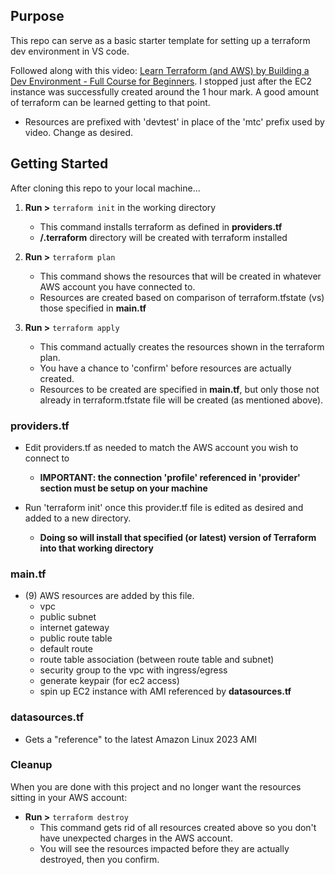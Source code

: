 ## Purpose

This repo can serve as a basic starter template for setting up a terraform dev environment in VS code.

Followed along with this video: [Learn Terraform (and AWS) by Building a Dev Environment - Full Course for Beginners](https://www.youtube.com/watch?v=iRaai1IBlB0). I stopped just after the EC2 instance was successfully created around the 1 hour mark. A good amount of terraform can be learned getting to that point.

- Resources are prefixed with 'devtest' in place of the 'mtc' prefix used by video. Change as desired.

## Getting Started

After cloning this repo to your local machine...

1) **Run >** `terraform init` in the working directory 
    - This command installs terraform as defined in **providers.tf**
    - **/.terraform** directory will be created with terraform installed

3) **Run >** `terraform plan`
    - This command shows the resources that will be created in whatever AWS account you have connected to.
    - Resources are created based on comparison of terraform.tfstate (vs) those specified in **main.tf**

4) **Run >** `terraform apply`
    - This command actually creates the resources shown in the terraform plan.
    - You have a chance to 'confirm' before resources are actually created.
    - Resources to be created are specified in **main.tf**, but only those not already in terraform.tfstate file will be created (as mentioned above).

### providers.tf

- Edit providers.tf as needed to match the AWS account you wish to connect to  
  - **IMPORTANT: the connection 'profile' referenced in 'provider' section must be setup on your machine**

- Run 'terraform init' once this provider.tf file is edited as desired and added to a new directory.  
  - **Doing so will install that specified (or latest) version of Terraform into that working directory**

### main.tf

- (9) AWS resources are added by this file.
  - vpc 
  - public subnet
  - internet gateway
  - public route table
  - default route
  - route table association (between route table and subnet)
  - security group to the vpc with ingress/egress
  - generate keypair (for ec2 access)
  - spin up EC2 instance with AMI referenced by **datasources.tf**

### datasources.tf

- Gets a "reference" to the latest Amazon Linux 2023 AMI


### Cleanup

When you are done with this project and no longer want the resources sitting in your AWS account:

- **Run >** `terraform destroy`
  - This command gets rid of all resources created above so you don't have unexpected charges in the AWS account.
  - You will see the resources impacted before they are actually destroyed, then you confirm.


